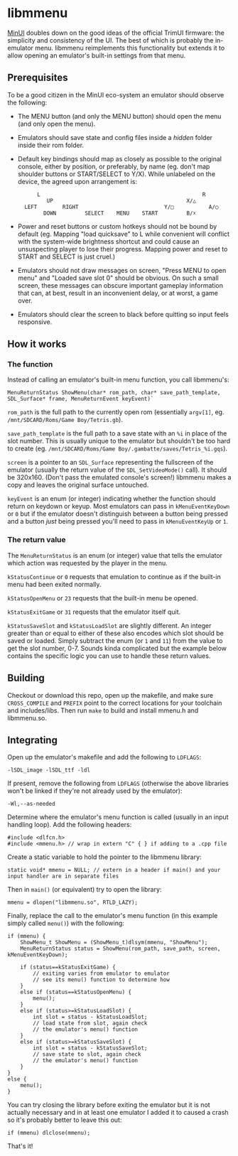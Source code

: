 # libmmenu

[MinUI](https://github.com/shauninman/minui) doubles down on the good ideas of the official TrimUI firmware: the simplicity and consistency of the UI. The best of which is probably the in-emulator menu. libmmenu reimplements this functionality but extends it to allow opening an emulator's built-in settings from that menu.

## Prerequisites

To be a good citizen in the MinUI eco-system an emulator should observe the following:

* The MENU button (and only the MENU button) should open the menu (and only open the menu).
* Emulators should save state and config files inside a _hidden_ folder inside their rom folder.
* Default key bindings should map as closely as possible to the original console, either by position, or preferably, by name (eg. don't map shoulder buttons or START/SELECT to Y/X). While unlabeled on the device, the agreed upon arrangement is:

		    L                                                   R
		       UP                                          X/△
		LEFT        RIGHT                           Y/□           A/◯
		      DOWN         SELECT    MENU    START         B/☓

* Power and reset buttons or custom hotkeys should not be bound by default (eg. Mapping "load quicksave" to L while convenient will conflict with the system-wide brightness shortcut and could cause an unsuspecting player to lose their progress. Mapping power and reset to START and SELECT is just cruel.)
* Emulators should not draw messages on screen, "Press MENU to open menu" and "Loaded save slot 0" should be obvious. On such a small screen, these messages can obscure important gameplay information that can, at best, result in an inconvenient delay, or at worst, a game over.
* Emulators should clear the screen to black before quitting so input feels responsive.

## How it works

### The function

Instead of calling an emulator's built-in menu function, you call libmmenu's:

 	MenuReturnStatus ShowMenu(char* rom_path, char* save_path_template, SDL_Surface* frame, MenuReturnEvent keyEvent)`

`rom_path` is the full path to the currently open rom (essentially `argv[1]`, eg. `/mnt/SDCARD/Roms/Game Boy/Tetris.gb`).

`save_path_template` is the full path to a save state with an `%i` in place of the slot number. This is usually unique to the emulator but shouldn't be too hard to create (eg. `/mnt/SDCARD/Roms/Game Boy/.gambatte/saves/Tetris_%i.gqs`).

`screen` is a pointer to an `SDL_Surface` representing the fullscreen of the emulator (usually the return value of the `SDL_SetVideoMode()` call). It should be 320x160. (Don't pass the emulated console's screen!) libmmenu makes a copy and leaves the original surface untouched.

`keyEvent` is an enum (or integer) indicating whether the function should return on keydown or keyup. Most emulators can pass in `kMenuEventKeyDown` or `0` but if the emulator doesn't distinguish between a button being pressed and a button _just_ being pressed you'll need to pass in `kMenuEventKeyUp` or `1`.

### The return value

The `MenuReturnStatus` is an enum (or integer) value that tells the emulator which action was requested by the player in the menu.

`kStatusContinue` or `0` requests that emulation to continue as if the built-in menu had been exited normally.

`kStatusOpenMenu` or `23` requests that the built-in menu be opened.

`kStatusExitGame` or `31` requests that the emulator itself quit.

`kStatusSaveSlot` and `kStatusLoadSlot` are slightly different. An integer greater than or equal to either of these also encodes which slot should be saved or loaded. Simply subtract the enum (or `1` and `11`) from the value to get the slot number, 0-7. Sounds kinda complicated but the example below contains the specific logic you can use to handle these return values.

## Building

Checkout or download this repo, open up the makefile, and make sure `CROSS_COMPILE` and `PREFIX` point to the correct locations for your toolchain and includes/libs. Then run `make` to build and install mmenu.h and libmmenu.so.

## Integrating

Open up the emulator's makefile and add the following to `LDFLAGS`:

	-lSDL_image -lSDL_ttf -ldl

If present, remove the following from `LDFLAGS` (otherwise the above libraries won't be linked if they're not already used by the emulator):

	-Wl,--as-needed

Determine where the emulator's menu function is called (usually in an input handling loop). Add the following headers:

	#include <dlfcn.h>
	#include <mmenu.h> // wrap in extern "C" { } if adding to a .cpp file

Create a static variable to hold the pointer to the libmmenu library:

	static void* mmenu = NULL; // extern in a header if main() and your input handler are in separate files

Then in `main()` (or equivalent) try to open the library:

	mmenu = dlopen("libmmenu.so", RTLD_LAZY);

Finally, replace the call to the emulator's menu function (in this example simply called `menu()`) with the following:

	if (mmenu) {
		ShowMenu_t ShowMenu = (ShowMenu_t)dlsym(mmenu, "ShowMenu");
		MenuReturnStatus status = ShowMenu(rom_path, save_path, screen, kMenuEventKeyDown);
	
		if (status==kStatusExitGame) {
			// exiting varies from emulator to emulator
			// see its menu() function to determine how
		}
		else if (status==kStatusOpenMenu) {
			menu();
		}
		else if (status>=kStatusLoadSlot) {
			int slot = status - kStatusLoadSlot;
			// load state from slot, again check
			// the emulator's menu() function
		}
		else if (status>=kStatusSaveSlot) {
			int slot = status - kStatusSaveSlot;
			// save state to slot, again check
			// the emulator's menu() function
		}
	}
	else {
		menu();
	}

You can try closing the library before exiting the emulator but it is not actually necessary and in at least one emulator I added it to caused a crash so it's probably better to leave this out:

	if (mmenu) dlclose(mmenu);

That's it!
